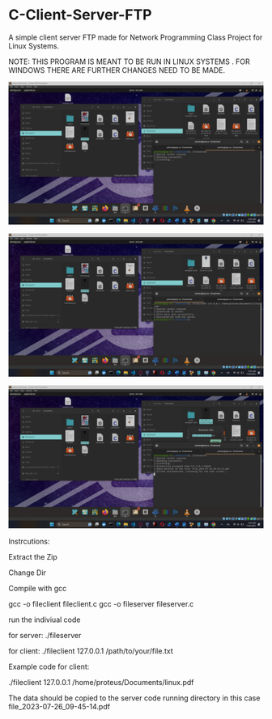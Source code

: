 # C-Client-Server-FTP 
A simple client server FTP made for Network Programming Class Project for Linux Systems.

NOTE: THIS PROGRAM IS MEANT TO BE RUN IN LINUX SYSTEMS . FOR WINDOWS THERE ARE FURTHER CHANGES NEED TO BE MADE.

![Image Example 1 ](https://github.com/Pra-wnn/C-Client-Server-FTP/blob/main/Screenshot%20(5909).png)


![Image Example 2 ](https://github.com/Pra-wnn/C-Client-Server-FTP/blob/main/Screenshot%20(5910).png)

![Image Example 3 ](https://github.com/Pra-wnn/C-Client-Server-FTP/blob/main/Screenshot%20(5911).png)

Instrcutions: 

Extract the Zip 

Change Dir 

Compile with gcc

gcc -o fileclient fileclient.c
gcc -o fileserver fileserver.c

run the indiviual code

for server:
./fileserver


for client:
./fileclient 127.0.0.1 /path/to/your/file.txt


Example code for client:

./fileclient 127.0.0.1 /home/proteus/Documents/linux.pdf


The data should be copied to the server code running directory in this case file_2023-07-26_09-45-14.pdf
